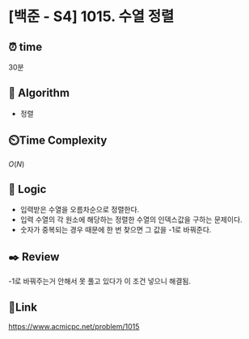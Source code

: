 # [백준 - S4] 1015. 수열 정렬

## ⏰ **time**

30분

## :pushpin: **Algorithm**

- 정렬

## ⏲️**Time Complexity**

$O(N)$

## :round_pushpin: **Logic**

- 입력받은 수열을 오름차순으로 정렬한다.
- 입력 수열의 각 원소에 해당하는 정렬한 수열의 인덱스값을 구하는 문제이다.
- 숫자가 중복되는 경우 때문에 한 번 찾으면 그 값을 -1로 바꿔준다.

## :black_nib: **Review**

-1로 바꿔주는거 안해서 못 풀고 있다가 이 조건 넣으니 해결됨.

## 📡**Link**

https://www.acmicpc.net/problem/1015
